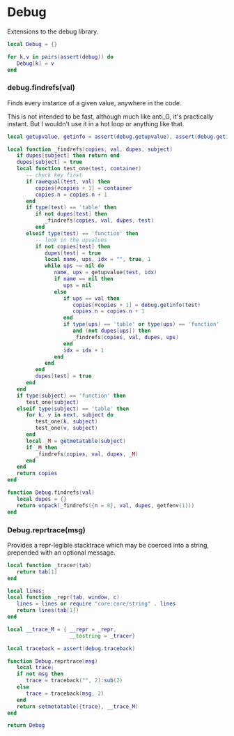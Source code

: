 # Debug

Extensions to the debug library\.

```lua
local Debug = {}

for k,v in pairs(assert(debug)) do
   Debug[k] = v
end
```


### debug\.findrefs\(val\)

Finds every instance of a given value, anywhere in the code\.

This is not intended to be fast, although much like anti\_G, it's practically
instant\. But I wouldn't use it in a hot loop or anything like that\.

```lua
local getupvalue, getinfo = assert(debug.getupvalue), assert(debug.getinfo)

local function _findrefs(copies, val, dupes, subject)
   if dupes[subject] then return end
   dupes[subject] = true
   local function test_one(test, container)
      -- check key first
      if rawequal(test, val) then
         copies[#copies + 1] = container
         copies.n = copies.n + 1
      end
      if type(test) == 'table' then
         if not dupes[test] then
            _findrefs(copies, val, dupes, test)
         end
      elseif type(test) == 'function' then
         -- look in the upvalues
         if not copies[test] then
            dupes[test] = true
            local name, ups, idx = "", true, 1
            while ups ~= nil do
               name, ups = getupvalue(test, idx)
               if name == nil then
                  ups = nil
               else
                  if ups == val then
                     copies[#copies + 1] = debug.getinfo(test)
                     copies.n = copies.n + 1
                  end
                  if type(ups) == 'table' or type(ups) == 'function'
                     and (not dupes[ups]) then
                     _findrefs(copies, val, dupes, ups)
                  end
                  idx = idx + 1
               end
            end
         end
         dupes[test] = true
      end
   end
   if type(subject) == 'function' then
      test_one(subject)
   elseif type(subject) == 'table' then
      for k, v in next, subject do
         test_one(k, subject)
         test_one(v, subject)
      end
      local _M = getmetatable(subject)
      if _M then
         _findrefs(copies, val, dupes, _M)
      end
   end
   return copies
end

function Debug.findrefs(val)
   local dupes = {}
   return unpack(_findrefs({n = 0}, val, dupes, getfenv(1)))
end
```


### Debug\.reprtrace\(msg\)

Provides a repr\-legible stacktrace which may be coerced into a string,
prepended with an optional message\.


```lua
local function _tracer(tab)
   return tab[1]
end

local lines;
local function _repr(tab, window, c)
   lines = lines or require "core:core/string" . lines
   return lines(tab[1])
end

local __trace_M = { __repr = _repr,
                    __tostring = _tracer}

local traceback = assert(debug.traceback)

function Debug.reprtrace(msg)
   local trace;
   if not msg then
      trace = traceback("", 2):sub(2)
   else
      trace = traceback(msg, 2)
   end
   return setmetatable({trace}, __trace_M)
end
```


```lua
return Debug
```
